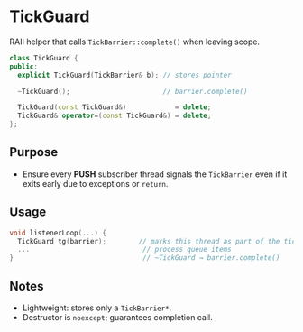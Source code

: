 # TickGuard

RAII helper that calls `TickBarrier::complete()` when leaving scope.

~~~cpp
class TickGuard {
public:
  explicit TickGuard(TickBarrier& b); // stores pointer

  ~TickGuard();                       // barrier.complete()

  TickGuard(const TickGuard&)            = delete;
  TickGuard& operator=(const TickGuard&) = delete;
};
~~~

## Purpose
* Ensure every **PUSH** subscriber thread signals the `TickBarrier` even if it
  exits early due to exceptions or `return`.

## Usage
````cpp
void listenerLoop(...) {
  TickGuard tg(barrier);        // marks this thread as part of the tick
  ...                            // process queue items
}                                // ~TickGuard → barrier.complete()
````

## Notes

* Lightweight: stores only a `TickBarrier*`.
* Destructor is `noexcept`; guarantees completion call.
